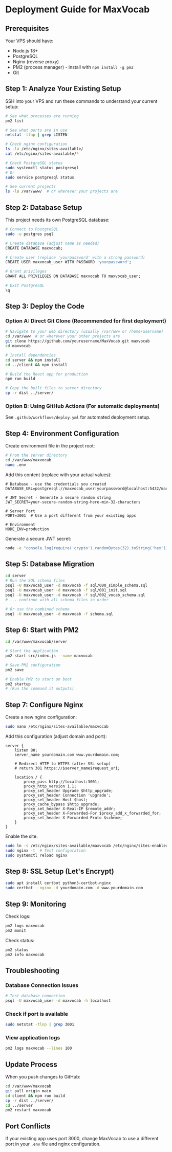 # Deployment Guide for MaxVocab

## Prerequisites

Your VPS should have:
- Node.js 18+ 
- PostgreSQL
- Nginx (reverse proxy)
- PM2 (process manager) - install with `npm install -g pm2`
- Git

## Step 1: Analyze Your Existing Setup

SSH into your VPS and run these commands to understand your current setup:

```bash
# See what processes are running
pm2 list

# See what ports are in use
netstat -tlnp | grep LISTEN

# Check nginx configuration
ls -la /etc/nginx/sites-available/
cat /etc/nginx/sites-available/*

# Check PostgreSQL status
sudo systemctl status postgresql
# Or
sudo service postgresql status

# See current projects
ls -la /var/www/  # or wherever your projects are
```

## Step 2: Database Setup

This project needs its own PostgreSQL database:

```bash
# Connect to PostgreSQL
sudo -u postgres psql

# Create database (adjust name as needed)
CREATE DATABASE maxvocab;

# Create user (replace 'yourpassword' with a strong password)
CREATE USER maxvocab_user WITH PASSWORD 'yourpassword';

# Grant privileges
GRANT ALL PRIVILEGES ON DATABASE maxvocab TO maxvocab_user;

# Exit PostgreSQL
\q
```

## Step 3: Deploy the Code

### Option A: Direct Git Clone (Recommended for first deployment)

```bash
# Navigate to your web directory (usually /var/www or /home/username)
cd /var/www  # or wherever your other projects are
git clone https://github.com/yourusername/MaxVocab.git maxvocab
cd maxvocab

# Install dependencies
cd server && npm install
cd ../client && npm install

# Build the React app for production
npm run build

# Copy the built files to server directory
cp -r dist ../server/
```

### Option B: Using GitHub Actions (For automatic deployments)

See `.github/workflows/deploy.yml` for automated deployment setup.

## Step 4: Environment Configuration

Create environment file in the project root:

```bash
# From the server directory
cd /var/www/maxvocab
nano .env
```

Add this content (replace with your actual values):

```env
# Database - use the credentials you created
DATABASE_URL=postgresql://maxvocab_user:yourpassword@localhost:5432/maxvocab

# JWT Secret - Generate a secure random string
JWT_SECRET=your-secure-random-string-here-min-32-characters

# Server Port
PORT=3001  # Use a port different from your existing apps

# Environment
NODE_ENV=production
```

Generate a secure JWT secret:
```bash
node -e "console.log(require('crypto').randomBytes(32).toString('hex'))"
```

## Step 5: Database Migration

```bash
cd server
# Run the SQL schema files
psql -U maxvocab_user -d maxvocab -f sql/000_simple_schema.sql
psql -U maxvocab_user -d maxvocab -f sql/001_init.sql
psql -U maxvocab_user -d maxvocab -f sql/002_vocab_schema.sql
# ... continue with all schema files in order

# Or use the combined schema
psql -U maxvocab_user -d maxvocab -f schema.sql
```

## Step 6: Start with PM2

```bash
cd /var/www/maxvocab/server

# Start the application
pm2 start src/index.js --name maxvocab

# Save PM2 configuration
pm2 save

# Enable PM2 to start on boot
pm2 startup
# (Run the command it outputs)
```

## Step 7: Configure Nginx

Create a new nginx configuration:

```bash
sudo nano /etc/nginx/sites-available/maxvocab
```

Add this configuration (adjust domain and port):

```nginx
server {
    listen 80;
    server_name yourdomain.com www.yourdomain.com;

    # Redirect HTTP to HTTPS (after SSL setup)
    # return 301 https://$server_name$request_uri;

    location / {
        proxy_pass http://localhost:3001;
        proxy_http_version 1.1;
        proxy_set_header Upgrade $http_upgrade;
        proxy_set_header Connection 'upgrade';
        proxy_set_header Host $host;
        proxy_cache_bypass $http_upgrade;
        proxy_set_header X-Real-IP $remote_addr;
        proxy_set_header X-Forwarded-For $proxy_add_x_forwarded_for;
        proxy_set_header X-Forwarded-Proto $scheme;
    }
}
```

Enable the site:
```bash
sudo ln -s /etc/nginx/sites-available/maxvocab /etc/nginx/sites-enabled/
sudo nginx -t  # Test configuration
sudo systemctl reload nginx
```

## Step 8: SSL Setup (Let's Encrypt)

```bash
sudo apt install certbot python3-certbot-nginx
sudo certbot --nginx -d yourdomain.com -d www.yourdomain.com
```

## Step 9: Monitoring

Check logs:
```bash
pm2 logs maxvocab
pm2 monit
```

Check status:
```bash
pm2 status
pm2 info maxvocab
```

## Troubleshooting

### Database Connection Issues
```bash
# Test database connection
psql -U maxvocab_user -d maxvocab -h localhost
```

### Check if port is available
```bash
sudo netstat -tlnp | grep 3001
```

### View application logs
```bash
pm2 logs maxvocab --lines 100
```

## Update Process

When you push changes to GitHub:

```bash
cd /var/www/maxvocab
git pull origin main
cd client && npm run build
cp -r dist ../server/
cd ../server
pm2 restart maxvocab
```

## Port Conflicts

If your existing app uses port 3000, change MaxVocab to use a different port in your `.env` file and nginx configuration.

